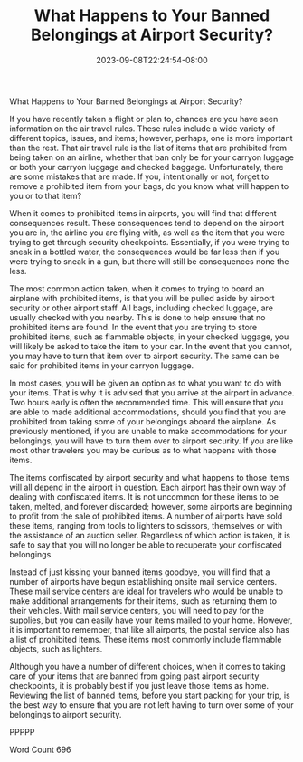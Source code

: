 ﻿---
title: "What Happens to Your Banned Belongings at Airport Security?"
date: 2023-09-08T22:24:54-08:00
description: "New Air Travel Rules Tips for Web Success"
featured_image: "/images/New Air Travel Rules.jpg"
tags: ["New Air Travel Rules"]
---

What Happens to Your Banned Belongings at Airport Security?

If you have recently taken a flight or plan to, chances are you have seen information on the air travel rules.  These rules include a wide variety of different topics, issues, and items; however, perhaps, one is more important than the rest. That air travel rule is the list of items that are prohibited from being taken on an airline, whether that ban only be for your carryon luggage or both your carryon luggage and checked baggage.  Unfortunately, there are some mistakes that are made.  If you, intentionally or not, forget to remove a prohibited item from your bags, do you know what will happen to you or to that item?

When it comes to prohibited items in airports, you will find that different consequences result.  These consequences tend to depend on the airport you are in, the airline you are flying with, as well as the item that you were trying to get through security checkpoints.  Essentially, if you were trying to sneak in a bottled water, the consequences would be far less than if you were trying to sneak in a gun, but there will still be consequences none the less.

The most common action taken, when it comes to trying to board an airplane with prohibited items, is that you will be pulled aside by airport security or other airport staff. All bags, including checked luggage, are usually checked with you nearby. This is done to help ensure that no prohibited items are found.  In the event that you are trying to store prohibited items, such as flammable objects, in your checked luggage, you will likely be asked to take the item to your car. In the event that you cannot, you may have to turn that item over to airport security.  The same can be said for prohibited items in your carryon luggage.

In most cases, you will be given an option as to what you want to do with your items. That is why it is advised that you arrive at the airport in advance.  Two hours early is often the recommended time. This will ensure that you are able to made additional accommodations, should you find that you are prohibited from taking some of your belongings aboard the airplane.  As previously mentioned, if you are unable to make accommodations for your belongings, you will have to turn them over to airport security.  If you are like most other travelers you may be curious as to what happens with those items.

The items confiscated by airport security and what happens to those items will all depend in the airport in question.  Each airport has their own way of dealing with confiscated items. It is not uncommon for these items to be taken, melted, and forever discarded; however, some airports are beginning to profit from the sale of prohibited items.  A number of airports have sold these items, ranging from tools to lighters to scissors, themselves or with the assistance of an auction seller.  Regardless of which action is taken, it is safe to say that you will no longer be able to recuperate your confiscated belongings.

Instead of just kissing your banned items goodbye, you will find that a number of airports have begun establishing onsite mail service centers.  These mail service centers are ideal for travelers who would be unable to make additional arrangements for their items, such as returning them to their vehicles.  With mail service centers, you will need to pay for the supplies, but you can easily have your items mailed to your home.  However, it is important to remember, that like all airports, the postal service also has a list of prohibited items. These items most commonly include flammable objects, such as lighters.

Although you have a number of different choices, when it comes to taking care of your items that are banned from going past airport security checkpoints, it is probably best if you just leave those items as home. Reviewing the list of banned items, before you start packing for your trip, is the best way to ensure that you are not left having to turn over some of your belongings to airport security.

PPPPP

Word Count 696

